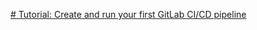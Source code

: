 [# Tutorial: Create and run your first GitLab CI/CD pipeline](https://docs.gitlab.com/ee/ci/quick_start/)

